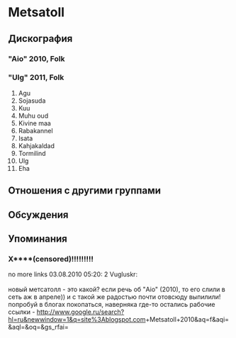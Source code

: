 # Metsatoll



## Дискография

### "Aio" 2010, Folk



### "Ulg" 2011, Folk

01. Agu
02. Sojasuda 
03. Kuu
04. Muhu oud
05. Kivine maa
06. Rabakannel
07. Isata
08. Kahjakaldad
09. Tormilind
10. Ulg
11. Eha


## Отношения с другими группами


## Обсуждения


## Упоминания

### Х****(censored)!!!!!!!!!

no more links 03.08.2010 05:20:
2 Vugluskr:<BR><BR>новый метсатолл - это какой? если речь об "Aio" (2010), то его слили в сеть аж в апреле)) и с такой же радостью почти отовсюду выпилили! попробуй в блогах покопаться, наверняка где-то остались рабочие ссылки - <A HREF="http://www.google.ru/search?hl=ru&newwindow=1&q=site%3Ablogspot.com" TARGET="_blank">http://www.google.ru/search?hl=ru&newwindow=1&q=site%3Ablogspot.com</A>+Metsatoll+2010&aq=f&aqi=&aql=&oq=&gs_rfai=<BR>

